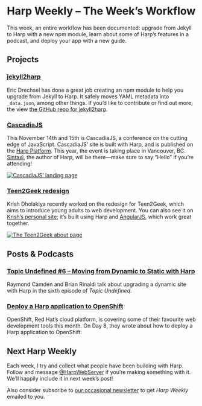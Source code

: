 # Harp Weekly – The Week’s Workflow

This week, an entire workflow has been documented: upgrade from Jekyll to Harp with a new npm module, learn about some of Harp’s features in a podcast, and deploy your app with a new guide.

## Projects

### [jekyll2harp](https://npmjs.org/package/jekyll2harp)

Eric Drechsel has done a great job creating an npm module to help you upgrade from Jekyll to Harp. It safely moves YAML metadata into `_data.json`, among other things. If you’d like to contribute or find out more, the view [the GitHub repo for jekyll2harp](https://github.com/edrex/jekyll2harp).

### [CascadiaJS](http://2013.cascadiajs.com/)

This November 14th and 15th is CascadiaJS, a conference on the cutting edge of JavaScript. CascadiaJS’ site is built with Harp, and is published on the [Harp Platform](http://harp.io). This year, the event is taking place in Vancouver, BC. [Sintaxi](http://sintaxi.com/introducing-harp), the author of Harp, will be there—make sure to say “Hello” if you’re attending!

[![CascadiaJS’ landing page](images/harp-weekly-cascadiajs.png)](http://2013.cascadiajs.com/)

### [Teen2Geek redesign](http://www.teen2geek.com/)

Krish Dholakiya recently worked on the redesign for Teen2Geek, which aims to introduce young adults to web development. You can also see it on [Krish’s personal site](http://krrishd.github.io/); it’s built using Harp and [AngularJS](http://angularjs.org), which work great together.

[![The Teen2Geek about page](images/harp-weekly-teen2geek.png)](http://www.teen2geek.com/)

## Posts & Podcasts

### [Topic Undefined #6 – Moving from Dynamic to Static with Harp](http://flippinawesome.org/topic-undefined/topic-undefined-episode-6/)

Raymond Camden and Brian Rinaldi talk about upgrading a dynamic site with Harp in the sixth episode of <cite>Topic Undefined</cite>.

### [Deploy a Harp application to OpenShift](https://www.openshift.com/blogs/day-8-harp-the-modern-static-web-server)

OpenShift, Red Hat’s cloud platform, is covering some of their favourite web development tools this month. On Day 8, they wrote about how to deploy a Harp application to OpenShift.

## Next Harp Weekly

Each week, I try and collect what people have been building with Harp. Follow and message [@HarpWebServer](https://twitter.com/harpwebserver) if you’re making something with it. We’ll happily include it in next week’s post!

Also consider subscribe to [our occasional newsletter](http://harpjs.us7.list-manage1.com/subscribe?u=af92eba03471187c8aa0266e7&id=74381fea66) to get <cite>Harp Weekly</cite> emailed to you.